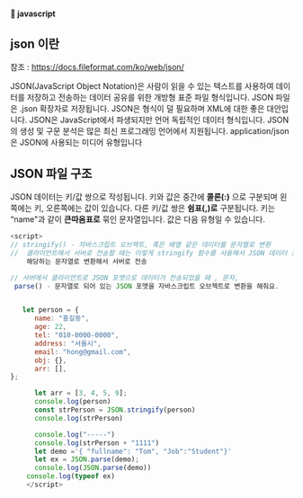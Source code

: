 #### :peach: javascript

## json 이란
참조 : https://docs.fileformat.com/ko/web/json/

JSON(JavaScript Object Notation)은 사람이 읽을 수 있는 텍스트를 사용하여 데이터를 저장하고 전송하는 데이터 공유를 위한 개방형 표준 파일 형식입니다. JSON 파일은 .json 확장자로 저장됩니다. JSON은 형식이 덜 필요하며 XML에 대한 좋은 대안입니다. JSON은 JavaScript에서 파생되지만 언어 독립적인 데이터 형식입니다. JSON의 생성 및 구문 분석은 많은 최신 프로그래밍 언어에서 지원됩니다. application/json은 JSON에 사용되는 미디어 유형입니다

## JSON 파일 구조 
JSON 데이터는 키/값 쌍으로 작성됩니다. 키와 값은 중간에 **콜론(:)** 으로 구분되며 왼쪽에는 키, 오른쪽에는 값이 있습니다. 다른 키/값 쌍은 **쉼표(,)로**  구분됩니다. 키는 “name"과 같이 **큰따옴표로**  묶인 문자열입니다. 값은 다음 유형일 수 있습니다.




```js
<script>
// stringify() - 자바스크립트 오브젝트, 혹은 배열 같은 데이터를 문자열로 변환    
//  클라이언트에서 서버로 전송할 때는 이렇게 stringify 함수를 사용해서 JSON 데이터 포맷에
    해당하는 문자열로 변환해서 서버로 전송

// 서버에서 클라이언트로 JSON 포맷으로 데이터가 전송되었을 때 , 문자,
 parse() - 문자열로 되어 있는 JSON 포맷을 자바스크립트 오브젝트로 변환을 해줘요.    


   let person = {
      name: "홍길동",
      age: 22,
      tel: "010-0000-0000",
      address: "서울시",
      email: "hong@gmail.com",
      obj: {},
      arr: [],
};

      let arr = [3, 4, 5, 9];
      console.log(person)
      const strPerson = JSON.stringify(person)
      console.log(strPerson)

      console.log("-----")
      console.log(strPerson + "1111")
      let demo ='{ "fullname": "Tom", "Job":"Student"}'
      let ex = JSON.parse(demo);
      console.log(JSON.parse(demo))
    console.log(typeof ex)
    </script>


```
